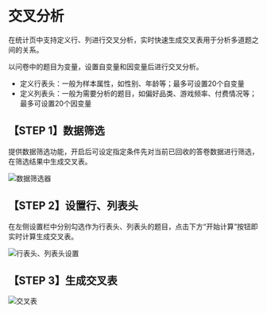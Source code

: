 # 交叉分析

在统计页中支持定义行、列进行交叉分析，实时快速生成交叉表用于分析多道题之间的关系。

以问卷中的题目为变量，设置自变量和因变量后进行交叉分析。

* 定义行表头：一般为样本属性，如性别、年龄等；最多可设置20个自变量
* 定义列表头：一般为需要分析的题目，如偏好品类、游戏频率、付费情况等；最多可设置20个因变量

## 【STEP 1】数据筛选

提供数据筛选功能，开启后可设定指定条件先对当前已回收的答卷数据进行筛选，在筛选结果中生成交叉表。

![数据筛选器](../../.gitbook/assets/Snipaste\_2023-10-08\_15-45-40.png)

## 【STEP 2】设置行、列表头

在左侧设置栏中分别勾选作为行表头、列表头的题目，点击下方“开始计算”按钮即实时计算生成交叉表。

![行表头、列表头设置](../../.gitbook/assets/Snipaste\_2023-10-08\_15-46-31.png)

## 【STEP 3】生成交叉表

![交叉表](../../.gitbook/assets/Snipaste\_2023-10-08\_15-47-23.png)
